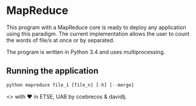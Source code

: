 # MapReduce
This program with a MapReduce core is ready to deploy any application using this paradigm.
The current implementation allows the user to count the words of file/s at once or by separated.

The program is written in Python 3.4 and uses multiprocessing.


## Running the application
```python
python mapreduce file_1 [file_n] [-h] [--merge]
```

<> with ♥ in ETSE, UAB by ccebrecos & davidlj.
